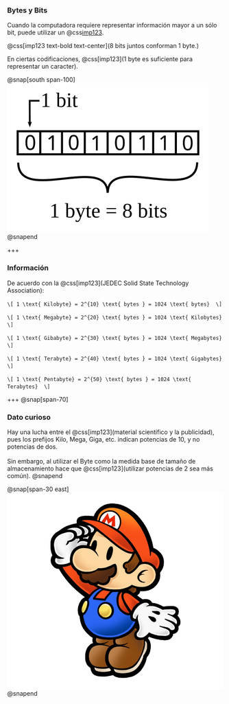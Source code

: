 ### Bytes y Bits
Cuando la computadora requiere representar información mayor a un sólo bit, puede utilizar un @css[imp123](byte).

@css[imp123 text-bold text-center](8 bits juntos conforman 1 byte.)

En ciertas codificaciones,  @css[imp123](1 byte es suficiente para representar un caracter).

@snap[south span-100]
![bitbyte](assets/img/bitbyte.svg)
@snapend

+++
### Información

De acuerdo con la @css[imp123](JEDEC Solid State Technology Association):

`\[
1 \text{ Kilobyte} = 2^{10} \text{ bytes } = 1024 \text{ bytes} 
\]`

`\[
1 \text{ Megabyte} = 2^{20} \text{ bytes } = 1024 \text{ Kilobytes} 
\]`

`\[
1 \text{ Gibabyte} = 2^{30} \text{ bytes } = 1024 \text{ Megabytes} 
\]`

`\[
1 \text{ Terabyte} = 2^{40} \text{ bytes } = 1024 \text{ Gigabytes} 
\]`

`\[
1 \text{ Pentabyte} = 2^{50} \text{ bytes } = 1024 \text{ Terabytes} 
\]`

+++
@snap[span-70]
### Dato curioso
Hay una lucha entre el @css[imp123](material scientífico y la publicidad), pues los prefijos Kilo, Mega, Giga, etc. indican potencias de 10, y no potencias de dos.
<br><br>
Sin embargo, al utilizar el Byte como la medida base de tamaño de almacenamiento hace que @css[imp123](utilizar potencias de 2 sea más común).
@snapend

@snap[span-30 east]
![Curious](assets/img/curious.png)
@snapend
